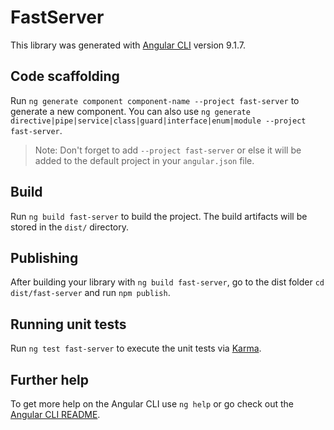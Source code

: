 # FastServer

This library was generated with [Angular CLI](https://github.com/angular/angular-cli) version 9.1.7.

## Code scaffolding

Run `ng generate component component-name --project fast-server` to generate a new component. You can also use `ng generate directive|pipe|service|class|guard|interface|enum|module --project fast-server`.
> Note: Don't forget to add `--project fast-server` or else it will be added to the default project in your `angular.json` file. 

## Build

Run `ng build fast-server` to build the project. The build artifacts will be stored in the `dist/` directory.

## Publishing

After building your library with `ng build fast-server`, go to the dist folder `cd dist/fast-server` and run `npm publish`.

## Running unit tests

Run `ng test fast-server` to execute the unit tests via [Karma](https://karma-runner.github.io).

## Further help

To get more help on the Angular CLI use `ng help` or go check out the [Angular CLI README](https://github.com/angular/angular-cli/blob/master/README.md).
